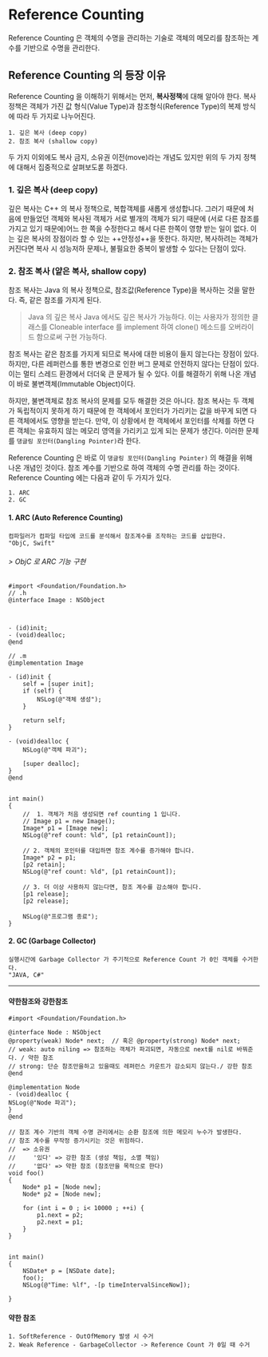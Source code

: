 # Reference Counting 
Reference Counting 은 객체의 수명을 관리하는 기술로 객체의 메모리를 참조하는 계수를 기반으로 수명을 관리한다.

## Reference Counting 의 등장 이유
Reference Counting 을 이해하기 위해서는 먼저, **복사정책**에 대해 알아야 한다. 복사 정책은 객체가 가진 값 형식(Value Type)과 참조형식(Reference Type)의 복제 방식에 따라 두 가지로 나누어진다.
    
    1. 깊은 복사 (deep copy)
    2. 참조 복사 (shallow copy)

두 가지 이외에도 복사 금지, 소유권 이전(move)라는 개념도 있지만 위의 두 가지 정책에 대해서 집중적으로 살펴보도롣 하겠다. 

### 1. 깊은 복사 (deep copy)
깊은 복사는 C++ 의 복사 정책으로, 복합객체를 새롭게 생성합니다. 그러기 때문에 처음에 만들었던 객체와 복사된 객체가 서로 별개의 객체가 되기 때문에 (서로 다른 참조를 가지고 있기 때문에)어느 한 쪽을 수정한다고 해서 다른 한쪽이 영향 받는 일이 없다. 이는 깊은 복사의 장점이라 할 수 있는 ++안정성++을 뜻한다. 하지만, 복사하려는 객체가 커진다면 복사 시 성능저하 문제나, 불필요한 중복이 발생할 수 있다는 단점이 있다. 

### 2. 참조 복사 (얕은 복사, shallow copy)
참조 복사는 Java 의 복사 정책으로, 참조값(Reference Type)을 복사하는 것을 말한다. 즉, 같은 참조를 가지게 된다. 

> Java 의 깊은 복사
Java 에서도 깊은 복사가 가능하다. 이는 사용자가 정의한 클래스를 Cloneable interface 를 implement 하여 clone() 메소드를 오버라이드 함으로써 구현 가능하다. 

참조 복사는 같은 참조를 가지게 되므로 복사에 대한 비용이 들지 않는다는 장점이 있다. 하지만, 다른 레퍼런스를 통한 변경으로 인한 버그 문제로 안전하지 않다는 단점이 있다. 이는 멀티 스레드 환경에서 더더욱 큰 문제가 될 수 있다. 이를 해결하기 위해 나온 개념이 바로 불변객체(Immutable Object)이다.

하지만, 불변객체로 참조 복사의 문제를 모두 해결한 것은 아니다. 참조 복사는 두 객체가 독립적이지 못하게 하기 때문에 한 객체에서 포인터가 가리키는 값을 바꾸게 되면 다른 객체에서도 영향을 받는다. 만약, 이 상황에서 한 객체에서 포인터를 삭제를 하면 다른 객체는 유효하지 않는 메모리 영역을 가리키고 있게 되는 문제가 생긴다. 이러한 문제를 `댕글링 포인터(Dangling Pointer)`라 한다. 

Reference Counting 은 바로 이 `댕글링 포인터(Dangling Pointer)` 의 해결을 위해 나온 개념인 것이다. 참조 계수를 기반으로 하여 객체의 수명 관리를 하는 것이다. Reference Counting 에는 다음과 같이 두 가지가 있다. 

    1. ARC 
    2. GC


#### 1. ARC (Auto Reference Counting)
	컴파일러가 컴파일 타입에 코드를 분석해서 참조계수를 조작하는 코드를 삽입한다.
	"ObjC, Swift"


###### > ObjC 로 ARC 기능 구현
```objc
#import <Foundation/Foundation.h>
// .h
@interface Image : NSObject



- (id)init;
- (void)dealloc;
@end

// .m
@implementation Image

- (id)init {
    self = [super init];
    if (self) {
        NSLog(@"객체 생성");
    }
    
    return self;
}

- (void)dealloc {
    NSLog(@"객체 파괴");
    
    [super dealloc];
}
@end


int main()
{
    //  1. 객체가 처음 생성되면 ref counting 1 입니다.
    // Image p1 = new Image();
    Image* p1 = [Image new];
    NSLog(@"ref count: %ld", [p1 retainCount]);
    
    // 2. 객체의 포인터를 대입하면 참조 계수를 증가해야 합니다.
    Image* p2 = p1;
    [p2 retain];
    NSLog(@"ref count: %ld", [p1 retainCount]);
    
    // 3. 더 이상 사용하지 않는다면, 참조 계수를 감소해야 합니다.
    [p1 release];
    [p2 release];
    
    NSLog(@"프로그램 종료");
}

```	


#### 2. GC (Garbage Collector)
	실행시간에 Garbage Collector 가 주기적으로 Reference Count 가 0인 객체를 수거한다.
	"JAVA, C#"

-------
#### 약한참조와 강한참조
```objc
#import <Foundation/Foundation.h>

@interface Node : NSObject
@property(weak) Node* next;  // 혹은 @property(strong) Node* next;
// weak: auto niling => 참조하는 객체가 파괴되면, 자동으로 next를 nil로 바꿔준다. / 약한 참조
// strong: 단순 참조만을하고 있을때도 레퍼런스 카운트가 감소되지 않는다./ 강한 참조
@end

@implementation Node
- (void)dealloc {
NSLog(@"Node 파괴");
}
@end

// 참조 계수 기반의 객체 수명 관리에서는 순환 참조에 의한 메모리 누수가 발생한다.
// 참조 계수를 무작정 증가시키는 것은 위험하다.
//  => 소유권
//     '있다' => 강한 참조 (생성 책임, 소멸 책임)
//     '없다' => 약한 참조 (참조만을 목적으로 한다)
void foo()
{
    Node* p1 = [Node new];
    Node* p2 = [Node new];

    for (int i = 0 ; i< 10000 ; ++i) {
        p1.next = p2;
        p2.next = p1;
    }
}


int main()
{
    NSDate* p = [NSDate date];
    foo();
    NSLog(@"Time: %lf", -[p timeIntervalSinceNow]);

}
```

#### 약한 참조 
	1. SoftReference - OutOfMemory 발생 시 수거
	2. Weak Reference - GarbageCollector -> Reference Count 가 0일 때 수거


